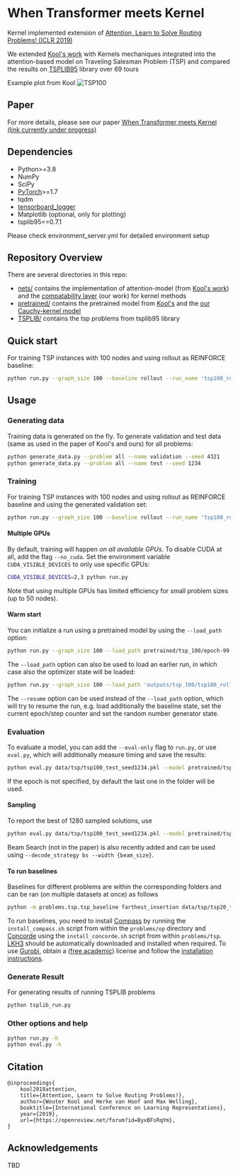 # When Transformer meets Kernel

Kernel implemented extension of [Attention, Learn to Solve Routing Problems! (ICLR 2019)](https://openreview.net/forum?id=ByxBFsRqYm)

We extended [Kool's work](https://github.com/wouterkool/attention-learn-to-route) with Kernels mechaniques integrated into the attention-based model on Traveling Salesman Problem (TSP) and compared the results on [TSPLIB95](https://pypi.org/project/tsplib95/) library over 69 tours

Example plot from Kool
![TSP100](images/tsp.gif)

## Paper
For more details, please see our paper [When Transformer meets Kernel (link currently under progress)]() 

## Dependencies

* Python>=3.8
* NumPy
* SciPy
* [PyTorch](http://pytorch.org/)>=1.7
* tqdm
* [tensorboard_logger](https://github.com/TeamHG-Memex/tensorboard_logger)
* Matplotlib (optional, only for plotting)
* tsplib95==0.7.1

Please check environment_server.yml for detailed environment setup

## Repository Overview

There are several directories in this repo:

* [nets/](nets) contains the implementation of attention-model (from [Kool's work](https://github.com/wouterkool/attention-learn-to-route)) and the [compatability layer](nets/compatability_layer.py) (our work) for kernel methods
* [pretrained/](pretrained) contains the pretrained model from [Kool's](https://github.com/wouterkool/attention-learn-to-route/tree/master/pretrained) and the [our Cauchy-kernel model](pretrained/cauchy_tsp_100)
* [TSPLIB/](TSPLIB) contains the tsp problems from tsplib95 library



## Quick start

For training TSP instances with 100 nodes and using rollout as REINFORCE baseline:
```bash
python run.py --graph_size 100 --baseline rollout --run_name 'tsp100_rollout'
```

## Usage

### Generating data

Training data is generated on the fly. To generate validation and test data (same as used in the paper of Kool's and ours) for all problems:
```bash
python generate_data.py --problem all --name validation --seed 4321
python generate_data.py --problem all --name test --seed 1234
```

### Training

For training TSP instances with 100 nodes and using rollout as REINFORCE baseline and using the generated validation set:
```bash
python run.py --graph_size 100 --baseline rollout --run_name 'tsp100_rollout' --val_dataset data/tsp/tsp100_validation_seed4321.pkl
```

#### Multiple GPUs
By default, training will happen *on all available GPUs*. To disable CUDA at all, add the flag `--no_cuda`. 
Set the environment variable `CUDA_VISIBLE_DEVICES` to only use specific GPUs:
```bash
CUDA_VISIBLE_DEVICES=2,3 python run.py 
```
Note that using multiple GPUs has limited efficiency for small problem sizes (up to 50 nodes).

#### Warm start
You can initialize a run using a pretrained model by using the `--load_path` option:
```bash
python run.py --graph_size 100 --load_path pretrained/tsp_100/epoch-99.pt
```

The `--load_path` option can also be used to load an earlier run, in which case also the optimizer state will be loaded:
```bash
python run.py --graph_size 100 --load_path 'outputs/tsp_100/tsp100_rollout_{datetime}/epoch-0.pt'
```

The `--resume` option can be used instead of the `--load_path` option, which will try to resume the run, e.g. load additionally the baseline state, set the current epoch/step counter and set the random number generator state.

### Evaluation
To evaluate a model, you can add the `--eval-only` flag to `run.py`, or use `eval.py`, which will additionally measure timing and save the results:
```bash
python eval.py data/tsp/tsp100_test_seed1234.pkl --model pretrained/tsp_100 --decode_strategy greedy
```
If the epoch is not specified, by default the last one in the folder will be used.

#### Sampling
To report the best of 1280 sampled solutions, use
```bash
python eval.py data/tsp/tsp100_test_seed1234.pkl --model pretrained/tsp_100 --decode_strategy sample --width 1280 --eval_batch_size 1
```
Beam Search (not in the paper) is also recently added and can be used using `--decode_strategy bs --width {beam_size}`.

#### To run baselines
Baselines for different problems are within the corresponding folders and can be ran (on multiple datasets at once) as follows
```bash
python -m problems.tsp.tsp_baseline farthest_insertion data/tsp/tsp20_test_seed1234.pkl data/tsp/tsp50_test_seed1234.pkl data/tsp/tsp100_test_seed1234.pkl
```
To run baselines, you need to install [Compass](https://github.com/bcamath-ds/compass) by running the `install_compass.sh` script from within the `problems/op` directory and [Concorde](http://www.math.uwaterloo.ca/tsp/concorde.html) using the `install_concorde.sh` script from within `problems/tsp`. [LKH3](http://akira.ruc.dk/~keld/research/LKH-3/) should be automatically downloaded and installed when required. To use [Gurobi](http://www.gurobi.com), obtain a ([free academic](http://www.gurobi.com/registration/academic-license-reg)) license and follow the [installation instructions](https://www.gurobi.com/documentation/8.1/quickstart_windows/installing_the_anaconda_py.html).

### Generate Result

For generating results of running TSPLIB problems
```bash
python tsplib_run.py
```

### Other options and help
```bash
python run.py -h
python eval.py -h
```

## Citation
```
@inproceedings{
    kool2018attention,
    title={Attention, Learn to Solve Routing Problems!},
    author={Wouter Kool and Herke van Hoof and Max Welling},
    booktitle={International Conference on Learning Representations},
    year={2019},
    url={https://openreview.net/forum?id=ByxBFsRqYm},
}
```

## Acknowledgements
TBD